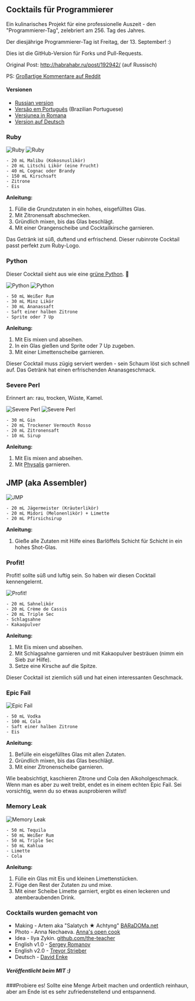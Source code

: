 ## Cocktails für Programmierer

Ein kulinarisches Projekt für eine professionelle Auszeit - den "Programmierer-Tag", zelebriert am 256. Tag des Jahres.

Der diesjährige Programmierer-Tag ist Freitag, der 13. September! :)

Dies ist die GitHub-Version für Forks und Pull-Requests.

Original Post: http://habrahabr.ru/post/192942/ (auf Russisch)

PS: [Großartige Kommentare auf Reddit](http://www.reddit.com/r/programming/comments/1m6n2g/cocktails_for_programmers/)

#### Versionen

* [Russian version](README.md)
* [Versão em Português](coqueteis_para_programadores.md) (Brazilian Portuguese)
* [Versiunea in Romana](cocktailuri_pentru_programatori.md)
* [Version auf Deutsch](cocktails_fuer_programmierer.md)

### Ruby

<img src="http://habr.habrastorage.org/post_images/d9a/b87/91d/d9ab8791dff93a03020fc96faf408c48.jpg" alt="Ruby" title="Ruby" />

<img src="http://habr.habrastorage.org/post_images/c50/c74/b1b/c50c74b1bad7a7a785c5055eaeb6a0aa.jpg" alt="Ruby" title="Ruby" />

```
- 20 mL Malibu (Kokosnuslikör)
- 20 mL Litschi Likör (eine Frucht)
- 40 mL Cognac oder Brandy
- 150 mL Kirschsaft
- Zitrone
- Eis
```

**Anleitung:**

1.  Fülle die Grundzutaten in ein hohes, eisgefülltes Glas.
2.  Mit Zitronensaft abschmecken.
3.  Gründlich mixen, bis das Glas beschlägt.
4.  Mit einer Orangenscheibe und Cocktailkirsche garnieren.

Das Getränk ist süß, duftend und erfrischend. Dieser rubinrote Cocktail passt perfekt zum Ruby-Logo.

### Python

Dieser Cocktail sieht aus wie eine [grüne Python](https://www.google.ru/search?q=green+python&ie=UTF-8&tbm=isch&source=og). :snake:

<img src="http://habr.habrastorage.org/post_images/a81/043/540/a81043540b546fe94fd3f8228c1be439.jpg" alt="Python" title="Python" />

<img src="http://habr.habrastorage.org/post_images/8b2/170/619/8b21706197f93ffde4f8f1d7cb9c444b.jpg" alt="Python" title="Python" />

```
- 50 mL Weißer Rum
- 30 mL Minz Likör
- 30 mL Ananassaft
- Saft einer halben Zitrone
- Sprite oder 7 Up
```

**Anleitung:**

1.  Mit Eis mixen und abseihen. 
2.  In ein Glas gießen und Sprite oder 7 Up zugeben.
3.  Mit einer Limettenscheibe garnieren.

Dieser Cocktail muss zügig serviert werden - sein Schaum löst sich schnell auf. Das Getränk hat einen erfrischenden Ananasgeschmack.

### Severe Perl

Erinnert an: rau, trocken, Wüste, Kamel.

<img src="http://habr.habrastorage.org/post_images/122/4c2/773/1224c27737964d566311aae4fae37829.jpg" alt="Severe Perl" title="Severe Perl" />

<img src="http://habr.habrastorage.org/post_images/335/a14/7a8/335a147a8eff811aa6cf6470c84181bd.jpg" alt="Severe Perl" title="Severe Perl" />

```
- 30 mL Gin
- 20 mL Trockener Vermouth Rosso
- 20 mL Zitronensaft
- 10 mL Sirup
```

**Anleitung:**

1.  Mit Eis mixen and abseihen.
2.  Mit [Physalis](http://de.wikipedia.org/wiki/Blasenkirschen) garnieren.

## JMP (aka Assembler)

<img src="http://habr.habrastorage.org/post_images/e40/2f5/004/e402f5004acdd7ad9f7d834fed1dc6f1.jpg" alt="JMP" title="JMP" />

```
- 20 mL Jägermeister (Kräuterlikör)
- 20 mL Midori (Melonenlikör) + Limette
- 20 mL Pfirsichsirup
```

**Anleitung:**

1.  Gieße alle Zutaten mit Hilfe eines Barlöffels Schicht für Schicht in ein hohes Shot-Glas.

### Profit!

Profit! sollte süß und luftig sein. So haben wir diesen Cocktail kennengelernt.

<img src="http://habr.habrastorage.org/post_images/962/c3f/122/962c3f12264c8baf7c00d7f5c2322905.jpg" alt="Profit!" title="Profit!"/>

```
- 20 mL Sahnelikör
- 20 mL Crème de Cassis
- 20 mL Triple Sec
- Schlagsahne
- Kakaopulver
```

**Anleitung:**

1.  Mit Eis mixen und abseihen.
2.  Mit Schlagsahne garnieren und mit Kakaopulver besträuen (nimm ein Sieb zur Hilfe).
3.  Setze eine Kirsche auf die Spitze.

Dieser Cocktail ist ziemlich süß und hat einen interessanten Geschmack.

### Epic Fail

<img src="http://habr.habrastorage.org/post_images/56f/3dc/235/56f3dc2353b0f845a3e8c29512f68dd7.jpg" alt="Epic Fail" title="Epic Fail" />

```
- 50 mL Vodka
- 100 mL Cola
- Saft einer halben Zitrone
- Eis
```

**Anleitung:**

1.  Befülle ein eisgefülltes Glas mit allen Zutaten.
2.  Gründlich mixen, bis das Glas beschlägt.
3.  Mit einer Zitronenscheibe garnieren.

Wie beabsichtigt, kaschieren Zitrone und Cola den Alkoholgeschmack. Wenn man es aber zu weit treibt, endet es in einem echten Epic Fail. Sei vorsichtig, wenn du so etwas ausprobieren willst!

### Memory Leak

<img src="http://habr.habrastorage.org/post_images/6e8/159/0bf/6e81590bfa8295c4129415063b9ffde7.jpg" alt="Memory Leak" title="Memory Leak" />

```
- 50 mL Tequila
- 50 mL Weißer Rum
- 50 mL Triple Sec
- 50 mL Kahlua
- Limette
- Cola
```

**Anleitung:**

1.  Fülle ein Glas mit Eis und kleinen Limettenstücken.
2.  Füge den Rest der Zutaten zu und mixe.
3.  Mit einer Scheibe Limette garniert, ergibt es einen leckeren und atemberaubenden Drink.

### Cocktails wurden gemacht von

* Making - Artem aka "Salatych ★ Achtyng" [BARaDOMa.net](http://vk.com/baradomanet)
* Photo - Anna Nechaeva. [Anna's open cook](http://open-cook.ru)
* Idea - Ilya Zykin. [github.com/the-teacher](https://github.com/the-teacher)
* English v1.0 - [Sergey Romanov](https://github.com/srg-rmnv)
* English v2.0 - [Trevor Strieber](https://github.com/TrevorS)
* Deutsch - [David Enke](https://github.com/davidenke)

##### Veröffentlicht beim MIT :)





###Probiere es! Sollte eine Menge Arbeit machen und ordentlich reinhaun, aber am Ende ist es sehr zufriedenstellend und entspannend.









